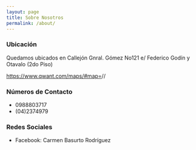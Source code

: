 ```yaml
---
layout: page
title: Sobre Nosotros
permalink: /about/
---
```


### Ubicación

Quedamos ubicados en Callejón Gnral. Gómez No121 e/ Federico Godín y Otavalo (2do Piso)

https://www.qwant.com/maps/#map=<zoom level>/<latitude>/<longitude>

### Números de Contacto

* 0988803717
* (04)2374979

### Redes Sociales

* Facebook: Carmen Basurto Rodríguez 

